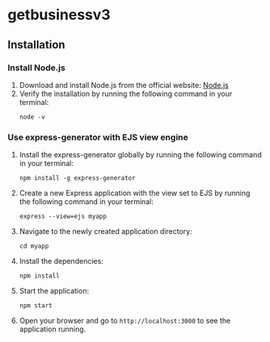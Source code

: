 # getbusinessv3

## Installation

### Install Node.js

1. Download and install Node.js from the official website: [Node.js](https://nodejs.org/)
2. Verify the installation by running the following command in your terminal:
   ```
   node -v
   ```

### Use express-generator with EJS view engine

1. Install the express-generator globally by running the following command in your terminal:
   ```
   npm install -g express-generator
   ```
2. Create a new Express application with the view set to EJS by running the following command in your terminal:
   ```
   express --view=ejs myapp
   ```
3. Navigate to the newly created application directory:
   ```
   cd myapp
   ```
4. Install the dependencies:
   ```
   npm install
   ```
5. Start the application:
   ```
   npm start
   ```
6. Open your browser and go to `http://localhost:3000` to see the application running.
